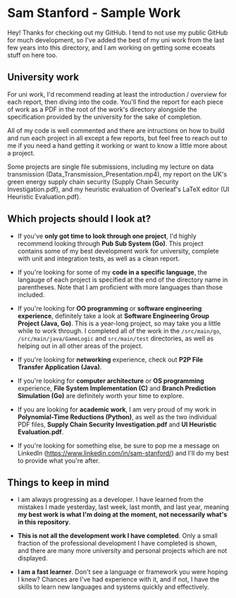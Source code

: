 # Sam Stanford - Sample Work

Hey! Thanks for checking out my GitHub. I tend to not use my public GitHub for much development, so I've added the best of my uni work from the last few years into this directory, and I am working on getting some ecoeats stuff on here too.

## University work

For uni work, I'd recommend reading at least the introduction / overview for each report, then diving into the code. You'll find the report for each piece of work as a PDF in the root of the work's directory alongside the specification provided by the university for the sake of completion.

All of my code is well commented and there are intructions on how to build and run each project in all except a few reports, but feel free to reach out to me if you need a hand getting it working or want to know a little more about a project.

Some projects are single file submissions, including my lecture on data transmission (Data_Transmission_Presentation.mp4), my report on the UK's green energy supply chain security (Supply Chain Security Investigation.pdf), and my heuristic evaluation of Overleaf's LaTeX editor (UI Heuristic Evaluation.pdf).

## Which projects should I look at?

- If you've **only got time to look through one project**, I'd highly recommend looking through **Pub Sub System (Go)**. This project contains some of my best development work for university, complete with unit and integration tests, as well as a clean report.

- If you're looking for some of my **code in a specific language**, the langauge of each project is specified at the end of the directory name in parentheses. Note that I am proficient with more languages than those included.

- If you're looking for **OO programming** or **software engineering experience**, definitely take a look at **Software Engineering Group Project (Java, Go)**. This is a year-long project, so may take you a little while to work through. I completed all of the work in the `/src/main/go`, `/src/main/java/GameLogic` and `src/main/test` directories, as well as helping out in all other areas of the project.

- If you're looking for **networking** experience, check out **P2P File Transfer Application (Java)**.

- If you're looking for **computer architecture** or **OS programming** experience, **File System Implementation (C)** and **Branch Prediction Simulation (Go)** are definitely worth your time to explore.

- If you are looking for **academic work**, I am very proud of my work in **Polynomial-Time Reductions (Python)**, as well as the two individual PDF files, **Supply Chain Security Investigation.pdf** and **UI Heuristic Evaluation.pdf**.

- If you're looking for something else, be sure to pop me a message on LinkedIn (https://www.linkedin.com/in/sam-stanford/) and I'll do my best to provide what you're after.

## Things to keep in mind

- I am always progressing as a developer. I have learned from the mistakes I made yesterday, last week, last month, and last year, meaning **my best work is what I'm doing at the moment, not necessarily what's in this repository**.

- **This is not all the development work I have completed**. Only a small fraction of the professional development I have completed is shown, and there are many more university and personal projects which are not displayed.

- **I am a fast learner**. Don't see a language or framework you were hoping I knew? Chances are I've had experience with it, and if not, I have the skills to learn new languages and systems quickly and effectively.
